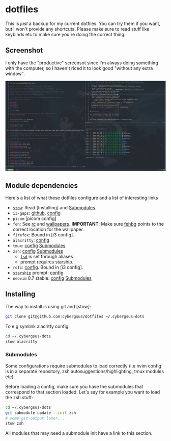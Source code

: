 [Submodules]: #submodules


# dotfiles

This is *just* a backup for my current dotfiles. You can try them if you want,
but I won't provide any shortcuts. Please make sure to read stuff like keybinds
etc to make sure you're doing the correct thing.

## Screenshot

I only have the "productive" screensot since I'm always doing something with the
computer, so I haven't riced it to look good "without any extra window".

![busy screenshot](screenshots/work.png)


## Module dependencies

Here's a list of what these dotfiles configure and a list of interesting links

- [`stow`](https://www.gnu.org/software/stow/): Read [Installing] and [Submodules].
- `i3-gaps`: [github](https://github.com/Airblader/i3). [config](./i3/.i3/config)
- `picom` [picom config]
- `feh`: See [rc](./rc) and [wallpapers](./wallpapers). **IMPORTANT**: Make sure [fehbg](./rc/.fehbg) points
  to the correct location for the wallpaper.
- `firefox`: Bound in [i3 config].
- `alacritty`: [config](./alacritty/.config/alacritty/alacritty.yml)
- `tmux`: [config](./tmux) [Submodules]
- `zsh`: [config](./zsh) [Submodules]
    - [`lsd`](https://github.com/Peltoche/lsd) is set through aliases
    - prompt requires starship.
- `rofi`: [config](rofi/.config/rofi). Bound in [i3 config].
- [`starship`](https://starship.rs/) prompt:
  [config](starship/.config/starship.toml)
- `neovim` 0.7 stable: [config](./nvim/.config/nvim) [Submodules]


## Installing

The way to install is using git and [stow]:

```sh
git clone git@github.com:cybergsus/dotfiles ~/.cybergsus-dots
```

To e.g symlink alacritty config:

```sh
cd ~/.cybergsus-dots
stow alacritty
```


### Submodules

Some configurations require submodules to load correctly (i.e nvim config is in
a separate repository, zsh autosuggestions/highlighting, tmux modules etc).

Before loading a config, make sure you have the submodules that correspond to
that section loaded. Let's say for example you want to load the zsh stuff:

```sh
cd ~/.cybergsus-dots
git submodule update --init zsh
# some git output later...
stow zsh
```

All modules that may need a submodule init have a link to this section.


<!-- TODO: add nushell? -->
